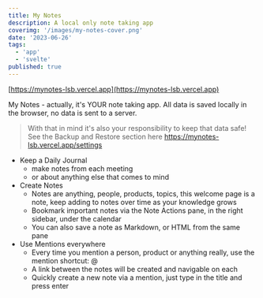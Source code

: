 ```yaml
---
title: My Notes
description: A local only note taking app
coverimg: '/images/my-notes-cover.png'
date: '2023-06-26'
tags:
  - 'app'
  - 'svelte'
published: true
---
```


[https://mynotes-lsb.vercel.app](https://mynotes-lsb.vercel.app)

My Notes - actually, it's YOUR note taking app. All data is saved locally in the browser, no data is sent to a server.

> With that in mind it's also your responsibility to keep that data safe! See the Backup and Restore section here https://mynotes-lsb.vercel.app/settings

- Keep a Daily Journal
  - make notes from each meeting
  - or about anything else that comes to mind
- Create Notes
  - Notes are anything, people, products, topics, this welcome page is a note, keep adding to notes over time as your knowledge grows
  - Bookmark important notes via the Note Actions pane, in the right sidebar, under the calendar
  - You can also save a note as Markdown, or HTML from the same pane
- Use Mentions everywhere
  - Every time you mention a person, product or anything really, use the mention shortcut: @
  - A link between the notes will be created and navigable on each
  - Quickly create a new note via a mention, just type in the title and press enter
